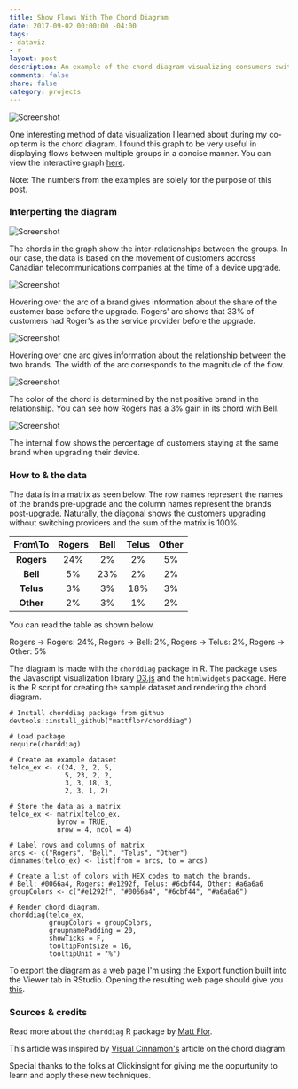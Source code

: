 ```yaml
---
title: Show Flows With The Chord Diagram
date: 2017-09-02 00:00:00 -04:00
tags:
- dataviz
- r
layout: post
description: An example of the chord diagram visualizing consumers switching accross Canadian telco brands using d3.js via R.
comments: false
share: false
category: projects
---
```


![Screenshot](http://www.justinsjlee.com/chordiag_wlabels.png "Chord Diagram with Labels")

One interesting method of data visualization I learned about during my co-op term is the chord diagram. I found this graph to be very useful in displaying flows between multiple groups in a concise manner. You can view the interactive graph [here](http://www.justinsjlee.com/telco_ex.html).

Note: The numbers from the examples are solely for the purpose of this post.

### Interperting the diagram

![Screenshot](http://www.justinsjlee.com/chordiag.png "Chord Diagram")

The chords in the graph show the inter-relationships between the groups. In our case, the data is based on the movement of customers accross Canadian telecommunications companies at the time of a device upgrade.

![Screenshot](http://www.justinsjlee.com/chordiag_arc.png "Chord Diagram Arc")

Hovering over the arc of a brand gives information about the share of the customer base before the upgrade. Rogers' arc shows that 33% of customers had Roger's as the service provider before the upgrade.

![Screenshot](http://www.justinsjlee.com/chordiag_chord.png "Chord Diagram Chord Grey")

Hovering over one arc gives information about the relationship between the two brands. The width of the arc corresponds to the magnitude of the flow.

![Screenshot](http://www.justinsjlee.com/chordiag_chordred.png "Chord Diagram Chord Red")

The color of the chord is determined by the net positive brand in the relationship. You can see how Rogers has a 3% gain in its chord with Bell.

![Screenshot](http://www.justinsjlee.com/chordiag_internal.png "Chord Diagram Internal")

The internal flow shows the percentage of customers staying at the same brand when upgrading their device.

### How to & the data

The data is in a matrix as seen below. The row names represent the names of the brands pre-upgrade and the column names represent the brands post-upgrade. Naturally, the diagonal shows the customers upgrading without switching providers and the sum of the matrix is 100%.

| From\To |Rogers | Bell | Telus| Other|
|:-------:|:---:|:----:|:----:|:----:|
|  **Rogers** |  24%  |  2%  |  2%  |  5%  |
|  **Bell**   |  5%   |  23% |  2%  |  2%  |
|  **Telus**  |  3%   |  3%  |  18% |  3%  |
|  **Other**  |  2%   |  3%  |  1%  |  2%  |

You can read the table as shown below.

Rogers → Rogers: 24%, Rogers → Bell: 2%,  Rogers → Telus: 2%,  Rogers → Other: 5%

The diagram is made with the ```chorddiag``` package in R. The package uses the Javascript visualization library [D3.js](http://d3js.org) and the ```htmlwidgets``` package. Here is the R script for creating the sample dataset and rendering the chord diagram.

```
# Install chorddiag package from github
devtools::install_github("mattflor/chorddiag")

# Load package
require(chorddiag)

# Create an example dataset 
telco_ex <- c(24, 2, 2, 5,
              5, 23, 2, 2,
              3, 3, 18, 3,
              2, 3, 1, 2) 

# Store the data as a matrix
telco_ex <- matrix(telco_ex,
            byrow = TRUE,
            nrow = 4, ncol = 4)

# Label rows and columns of matrix
arcs <- c("Rogers", "Bell", "Telus", "Other")
dimnames(telco_ex) <- list(from = arcs, to = arcs)

# Create a list of colors with HEX codes to match the brands.
# Bell: #0066a4, Rogers: #e1292f, Telus: #6cbf44, Other: #a6a6a6
groupColors <- c("#e1292f", "#0066a4", "#6cbf44", "#a6a6a6")

# Render chord diagram. 
chorddiag(telco_ex, 
          groupColors = groupColors, 
          groupnamePadding = 20, 
          showTicks = F, 
          tooltipFontsize = 16, 
          tooltipUnit = "%")
```

To export the diagram as a web page I'm using the Export function built into the Viewer tab in RStudio. Opening the resulting web page should give you [this](http://www.justinsjlee.com/telco_ex.html).

### Sources & credits

Read more about the ```chorddiag``` R package by [Matt Flor](https://github.com/mattflor/chorddiag).

This article was inspired by [Visual Cinnamon's](https://www.visualcinnamon.com/2014/12/using-data-storytelling-with-chord.html) article on the chord diagram.

Special thanks to the folks at Clickinsight for giving me the oppurtunity to learn and apply these new techniques.




